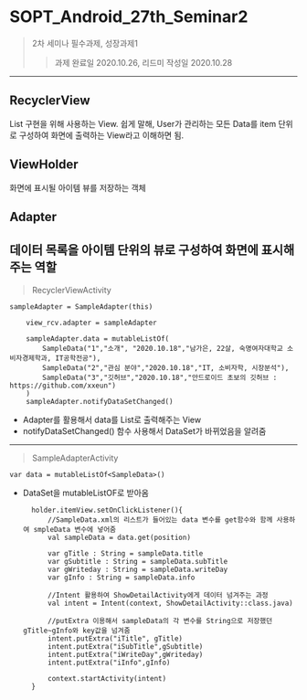 # SOPT_Android_27th_Seminar2

> 2차 세미나 필수과제, 성장과제1
>> 과제 완료일 2020.10.26, 리드미 작성일 2020.10.28
------------

## RecyclerView ##
List 구현을 위해 사용하는 View. 쉽게 말해, User가 관리하는 모든 Data를 item 단위로 구성하여 화면에 출력하는 View라고 이해하면 됨.
## ViewHolder ##
화면에 표시될 아이템 뷰를 저장하는 객체
## Adapter ##
데이터 목록을 아이템 단위의 뷰로 구성하여 화면에 표시해주는 역할
------------
> RecyclerViewActivity

    sampleAdapter = SampleAdapter(this)

        view_rcv.adapter = sampleAdapter

        sampleAdapter.data = mutableListOf(
            SampleData("1","소개", "2020.10.18","남가은, 22살, 숙명여자대학교 소비자경제학과, IT공학전공"),
            SampleData("2","관심 분야","2020.10.18","IT, 소비자학, 시장분석"),
            SampleData("3","깃허브","2020.10.18","안드로이드 초보의 깃허브 : https://github.com/xxeun")
        )
        sampleAdapter.notifyDataSetChanged()
       
* Adapter를 활용해서 data를 List로 출력해주는 View
* notifyDataSetChanged() 함수 사용해서 DataSet가 바뀌었음을 알려줌
-----------
> SampleAdapterActivity

    var data = mutableListOf<SampleData>()
    
* DataSet을 mutableListOF로 받아옴

        holder.itemView.setOnClickListener(){
            //SampleData.xml의 리스트가 들어있는 data 변수를 get함수와 함께 사용하여 smpleData 변수에 넣어줌
            val sampleData = data.get(position)

            var gTitle : String = sampleData.title
            var gSubtitle : String = sampleData.subTitle
            var gWriteday : String = sampleData.writeDay
            var gInfo : String = sampleData.info

            //Intent 활용하여 ShowDetailActivity에게 데이터 넘겨주는 과정
            val intent = Intent(context, ShowDetailActivity::class.java)

            //putExtra 이용해서 sampleData의 각 변수를 String으로 저장했던 gTitle~gInfo와 key값을 넘겨줌
            intent.putExtra("iTitle", gTitle)
            intent.putExtra("iSubTitle",gSubtitle)
            intent.putExtra("iWriteDay",gWriteday)
            intent.putExtra("iInfo",gInfo)

            context.startActivity(intent)
        }
